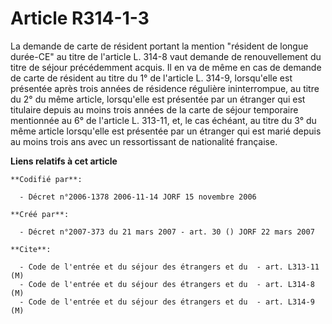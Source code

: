 # Article R314-1-3

La demande de carte de résident portant la mention "résident de longue durée-CE" au titre de l'article L. 314-8 vaut demande
de renouvellement du titre de séjour précédemment acquis. Il en va de même en cas de demande de carte de résident au titre du
1° de l'article L. 314-9, lorsqu'elle est présentée après trois années de résidence régulière ininterrompue, au titre du 2°
du même article, lorsqu'elle est présentée par un étranger qui est titulaire depuis au moins trois années de la carte de
séjour temporaire mentionnée au 6° de l'article L. 313-11, et, le cas échéant, au titre du 3° du même article lorsqu'elle est
présentée par un étranger qui est marié depuis au moins trois ans avec un ressortissant de nationalité française.

**Liens relatifs à cet article**

	**Codifié par**:

	  - Décret n°2006-1378 2006-11-14 JORF 15 novembre 2006

	**Créé par**:

	  - Décret n°2007-373 du 21 mars 2007 - art. 30 () JORF 22 mars 2007

	**Cite**:

	  - Code de l'entrée et du séjour des étrangers et du  - art. L313-11 (M)
	  - Code de l'entrée et du séjour des étrangers et du  - art. L314-8 (M)
	  - Code de l'entrée et du séjour des étrangers et du  - art. L314-9 (M)
